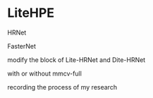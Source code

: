 # LiteHPE

HRNet

FasterNet

modify the block of Lite-HRNet  and  Dite-HRNet

with or without mmcv-full

recording the process of my research
